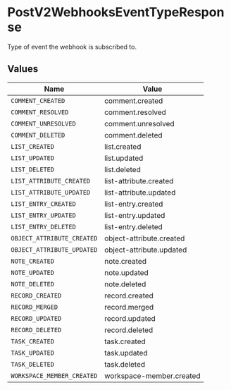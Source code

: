 # PostV2WebhooksEventTypeResponse

Type of event the webhook is subscribed to.


## Values

| Name                       | Value                      |
| -------------------------- | -------------------------- |
| `COMMENT_CREATED`          | comment.created            |
| `COMMENT_RESOLVED`         | comment.resolved           |
| `COMMENT_UNRESOLVED`       | comment.unresolved         |
| `COMMENT_DELETED`          | comment.deleted            |
| `LIST_CREATED`             | list.created               |
| `LIST_UPDATED`             | list.updated               |
| `LIST_DELETED`             | list.deleted               |
| `LIST_ATTRIBUTE_CREATED`   | list-attribute.created     |
| `LIST_ATTRIBUTE_UPDATED`   | list-attribute.updated     |
| `LIST_ENTRY_CREATED`       | list-entry.created         |
| `LIST_ENTRY_UPDATED`       | list-entry.updated         |
| `LIST_ENTRY_DELETED`       | list-entry.deleted         |
| `OBJECT_ATTRIBUTE_CREATED` | object-attribute.created   |
| `OBJECT_ATTRIBUTE_UPDATED` | object-attribute.updated   |
| `NOTE_CREATED`             | note.created               |
| `NOTE_UPDATED`             | note.updated               |
| `NOTE_DELETED`             | note.deleted               |
| `RECORD_CREATED`           | record.created             |
| `RECORD_MERGED`            | record.merged              |
| `RECORD_UPDATED`           | record.updated             |
| `RECORD_DELETED`           | record.deleted             |
| `TASK_CREATED`             | task.created               |
| `TASK_UPDATED`             | task.updated               |
| `TASK_DELETED`             | task.deleted               |
| `WORKSPACE_MEMBER_CREATED` | workspace-member.created   |